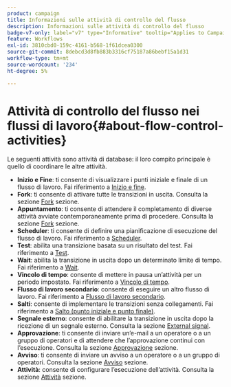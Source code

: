 ```yaml
---
product: campaign
title: Informazioni sulle attività di controllo del flusso
description: Informazioni sulle attività di controllo del flusso
badge-v7-only: label="v7" type="Informative" tooltip="Applies to Campaign Classic v7 only"
feature: Workflows
exl-id: 3810cbd0-159c-4161-b568-1f61dcea0300
source-git-commit: 8debcd3d8fb883b3316cf75187a86bebf15a1d31
workflow-type: tm+mt
source-wordcount: '234'
ht-degree: 5%

---
```


# Attività di controllo del flusso nei flussi di lavoro{#about-flow-control-activities}



Le seguenti attività sono attività di database: il loro compito principale è quello di coordinare le altre attività.

* **Inizio e Fine**: ti consente di visualizzare i punti iniziale e finale di un flusso di lavoro. Fai riferimento a [Inizio e fine](start-and-end.md).
* **Fork**: ti consente di attivare tutte le transizioni in uscita. Consulta la sezione [Fork](fork.md) sezione.
* **Appuntamento**: ti consente di attendere il completamento di diverse attività avviate contemporaneamente prima di procedere. Consulta la sezione [Fork](fork.md) sezione.
* **Scheduler**: ti consente di definire una pianificazione di esecuzione del flusso di lavoro. Fai riferimento a [Scheduler](scheduler.md).
* **Test**: abilita una transizione basata su un risultato del test. Fai riferimento a [Test](test.md).
* **Wait**: abilita la transizione in uscita dopo un determinato limite di tempo. Fai riferimento a [Wait](wait.md).
* **Vincolo di tempo**: consente di mettere in pausa un’attività per un periodo impostato. Fai riferimento a [Vincolo di tempo](time-constraint.md).
* **Flusso di lavoro secondario**: consente di eseguire un altro flusso di lavoro. Fai riferimento a [Flusso di lavoro secondario](sub-workflow.md).
* **Salti**: consente di implementare le transizioni senza collegamenti. Fai riferimento a [Salto (punto iniziale e punto finale)](jump--start-point-and-end-point-.md).
* **Segnale esterno**: consente di abilitare la transizione in uscita dopo la ricezione di un segnale esterno. Consulta la sezione [External signal](external-signal.md).
* **Approvazione**: ti consente di inviare un’e-mail a un operatore o a un gruppo di operatori e di attendere che l’approvazione continui con l’esecuzione. Consulta la sezione [Approvazione](approval.md) sezione.
* **Avviso**: ti consente di inviare un avviso a un operatore o a un gruppo di operatori. Consulta la sezione [Avviso](alert.md) sezione.
* **Attività**: consente di configurare l’esecuzione dell’attività. Consulta la sezione [Attività](task.md) sezione.
